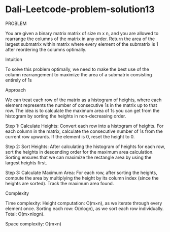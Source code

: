 # Dali-Leetcode-problem-solution13
PROBLEM

You are given a binary matrix matrix of size m x n, and you are allowed to rearrange the columns of the matrix in any order.
Return the area of the largest submatrix within matrix where every element of the submatrix is 1 after reordering the columns optimally.

Intuition

To solve this problem optimally, we need to make the best use of the column rearrangement to maximize the area of a submatrix consisting entirely of 1s

Approach

We can treat each row of the matrix as a histogram of heights, where each element represents the number of consecutive 1s in the matrix up to that row. The idea is to calculate the maximum area of 1s you can get from the histogram by sorting the heights in non-decreasing order.

Step 1: Calculate Heights: Convert each row into a histogram of heights. For each column in the matrix, calculate the consecutive number of 1s from the current row upwards. If the element is 0, reset the height to 0.

Step 2: Sort Heights: After calculating the histogram of heights for each row, sort the heights in descending order for the maximum area calculation. Sorting ensures that we can maximize the rectangle area by using the largest heights first.

Step 3: Calculate Maximum Area: For each row, after sorting the heights, compute the area by multiplying the height by its column index (since the heights are sorted). Track the maximum area found.

Complexity

Time complexity:
Height computation:
O(m×n), as we iterate through every element once.
Sorting each row:
O(nlogn), as we sort each row individually.
Total:
O(m×nlogn).

Space complexity:
O(m×n)
